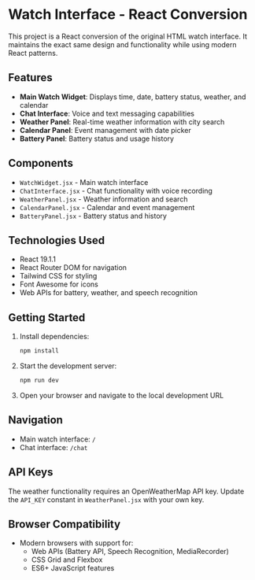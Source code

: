 # Watch Interface - React Conversion

This project is a React conversion of the original HTML watch interface. It maintains the exact same design and functionality while using modern React patterns.

## Features

- **Main Watch Widget**: Displays time, date, battery status, weather, and calendar
- **Chat Interface**: Voice and text messaging capabilities
- **Weather Panel**: Real-time weather information with city search
- **Calendar Panel**: Event management with date picker
- **Battery Panel**: Battery status and usage history

## Components

- `WatchWidget.jsx` - Main watch interface
- `ChatInterface.jsx` - Chat functionality with voice recording
- `WeatherPanel.jsx` - Weather information and search
- `CalendarPanel.jsx` - Calendar and event management
- `BatteryPanel.jsx` - Battery status and history

## Technologies Used

- React 19.1.1
- React Router DOM for navigation
- Tailwind CSS for styling
- Font Awesome for icons
- Web APIs for battery, weather, and speech recognition

## Getting Started

1. Install dependencies:
   ```bash
   npm install
   ```

2. Start the development server:
   ```bash
   npm run dev
   ```

3. Open your browser and navigate to the local development URL

## Navigation

- Main watch interface: `/`
- Chat interface: `/chat`

## API Keys

The weather functionality requires an OpenWeatherMap API key. Update the `API_KEY` constant in `WeatherPanel.jsx` with your own key.

## Browser Compatibility

- Modern browsers with support for:
  - Web APIs (Battery API, Speech Recognition, MediaRecorder)
  - CSS Grid and Flexbox
  - ES6+ JavaScript features